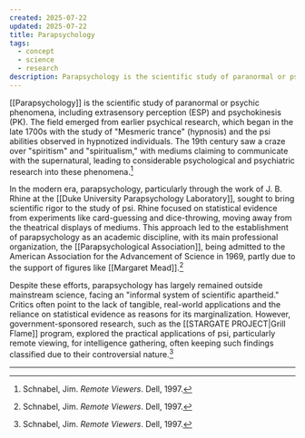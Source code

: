 ```yaml
---
created: 2025-07-22
updated: 2025-07-22
title: Parapsychology
tags:
  - concept
  - science
  - research
description: Parapsychology is the scientific study of paranormal or psychic phenomena, including extrasensory perception (ESP) and psychokinesis (PK).
---
```


[[Parapsychology]] is the scientific study of paranormal or psychic phenomena, including extrasensory perception (ESP) and psychokinesis (PK). The field emerged from earlier psychical research, which began in the late 1700s with the study of "Mesmeric trance" (hypnosis) and the psi abilities observed in hypnotized individuals. The 19th century saw a craze over "spiritism" and "spiritualism," with mediums claiming to communicate with the supernatural, leading to considerable psychological and psychiatric research into these phenomena.[^1]

In the modern era, parapsychology, particularly through the work of J. B. Rhine at the [[Duke University Parapsychology Laboratory]], sought to bring scientific rigor to the study of psi. Rhine focused on statistical evidence from experiments like card-guessing and dice-throwing, moving away from the theatrical displays of mediums. This approach led to the establishment of parapsychology as an academic discipline, with its main professional organization, the [[Parapsychological Association]], being admitted to the American Association for the Advancement of Science in 1969, partly due to the support of figures like [[Margaret Mead]].[^1]

Despite these efforts, parapsychology has largely remained outside mainstream science, facing an "informal system of scientific apartheid." Critics often point to the lack of tangible, real-world applications and the reliance on statistical evidence as reasons for its marginalization. However, government-sponsored research, such as the [[STARGATE PROJECT|Grill Flame]] program, explored the practical applications of psi, particularly remote viewing, for intelligence gathering, often keeping such findings classified due to their controversial nature.[^1]

---

[^1]: Schnabel, Jim. *Remote Viewers*. Dell, 1997.